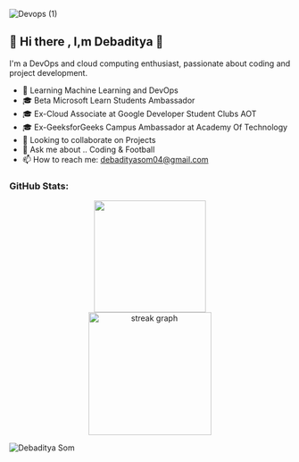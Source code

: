 ![Devops (1)](https://github.com/user-attachments/assets/4ac76afc-0fcd-4d12-9f75-5be25e971b7f)


## 👋 Hi there , I,m Debaditya 👋

 I'm a DevOps and cloud computing enthusiast, passionate about coding and project development.


- 🌱 Learning Machine Learning and DevOps
- 🎓 Beta Microsoft Learn Students Ambassador
- 🎓 Ex-Cloud Associate at Google Developer Student Clubs AOT 
- 🎓 Ex-GeeksforGeeks Campus Ambassador at Academy Of Technology 
- 👯 Looking to collaborate on Projects
- 💬 Ask me about .. Coding & Football   
- 📫 How to reach me: debadityasom04@gmail.com
 
 ### GitHub Stats:
 
<div align="center"> 
<img height=200  src="https://github-readme-stats.vercel.app/api?username=debaditya-som&show_icons=true&rank_icon=github&theme=highcontrast&card_width=320" />
</div>
<div align="center">
  <img src="https://streak-stats.demolab.com?user=debaditya-som&locale=en&mode=daily&theme=highcontrast&hide_border=false&border_radius=5&order=3" height="220" alt="streak graph"  />
</div>
 <p align="left"> <img src="https://komarev.com/ghpvc/?username=debaditya-som&label=Profile%20views&color=0e75b6&style=flat" alt="Debaditya Som" /> </p>

